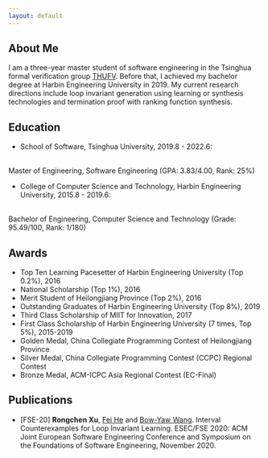 ```yaml
---
layout: default
---
```

## About Me
I am a three-year master student of software engineering in the Tsinghua formal verification group [THUFV](https://thufv.github.io). Before that, I achieved my bachelor degree at Harbin Engineering University in 2019. My current research directions include loop invariant generation using learning or synthesis technologies and termination proof with ranking function synthesis.

## Education
* School of Software, Tsinghua University, 2019.8 - 2022.6:
<br>
Master of Engineering, Software Engineering
(GPA: 3.83/4.00, Rank: 25%)

* College of Computer Science and Technology, Harbin Engineering University, 2015.8 - 2019.6:
<br>
Bachelor of Engineering, Computer Science and Technology 
(Grade: 95.49/100, Rank: 1/180)

## Awards
* Top Ten Learning Pacesetter of Harbin Engineering University (Top 0.2%),  2016
* National Scholarship (Top 1%),  2016
* Merit Student of Heilongjiang Province (Top 2%),  2016
* Outstanding Graduates of Harbin Engineering University (Top 8%),  2019
* Third Class Scholarship of MIIT for Innovation,  2017
* First Class Scholarship of Harbin Engineering University (7 times, Top 5%),  2015-2019
* Golden Medal, China Collegiate Programming Contest of Heilongjiang Province
* Silver Medal, China Collegiate Programming Contest (CCPC) Regional Contest
* Bronze Medal, ACM-ICPC Asia Regional Contest (EC-Final)

## Publications
* [FSE-20]  **Rongchen Xu**, [Fei He](https://feihe.github.io) and [Bow-Yaw Wang](https://www.iis.sinica.edu.tw/~bywang/). Interval Counterexamples for Loop Invariant Learning. ESEC/FSE 2020: ACM Joint European Software Engineering Conference and Symposium on the Foundations of Software Engineering, November 2020. 

<!-- ## Technical Skills
* Language: Chinese(Native speaker), English(Intermediate-level)
* Frequent user of C/C++, Java, Python and C#. Latex. -->